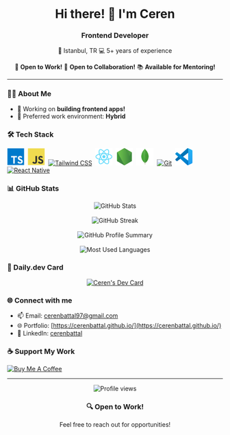 <div align="center">
  
# Hi there! 👋 I'm Ceren

### Frontend Developer
📍 Istanbul, TR
💻 5+ years of experience

🔭 **Open to Work!**
👯 **Open to Collaboration!**
📚 **Available for Mentoring!**

</div>

---

### 👨‍💻 About Me

- 🚀 Working on **building frontend apps!**
- 💼 Preferred work environment: **Hybrid**









### 🛠 Tech Stack

<a href="#" target="_blank"><img src="https://raw.githubusercontent.com/devicons/devicon/master/icons/typescript/typescript-original.svg" alt="TypeScript" width="40" height="40" style="margin-right: 8px;"/></a><a href="#" target="_blank"><img src="https://raw.githubusercontent.com/devicons/devicon/master/icons/javascript/javascript-original.svg" alt="JavaScript" width="40" height="40" style="margin-right: 8px;"/></a><a href="#" target="_blank"><img src="https://www.vectorlogo.zone/logos/tailwindcss/tailwindcss-icon.svg" alt="Tailwind CSS" width="40" height="40" style="margin-right: 8px;"/></a><a href="#" target="_blank"><img src="https://raw.githubusercontent.com/devicons/devicon/master/icons/react/react-original.svg" alt="React" width="40" height="40" style="margin-right: 8px;"/></a><a href="#" target="_blank"><img src="https://raw.githubusercontent.com/devicons/devicon/master/icons/nodejs/nodejs-original.svg" alt="Node.js" width="40" height="40" style="margin-right: 8px;"/></a><a href="#" target="_blank"><img src="https://raw.githubusercontent.com/devicons/devicon/master/icons/mongodb/mongodb-original.svg" alt="MongoDB" width="40" height="40" style="margin-right: 8px;"/></a><a href="#" target="_blank"><img src="https://www.vectorlogo.zone/logos/git-scm/git-scm-icon.svg" alt="Git" width="40" height="40" style="margin-right: 8px;"/></a><a href="#" target="_blank"><img src="https://raw.githubusercontent.com/devicons/devicon/master/icons/vscode/vscode-original.svg" alt="VS Code" width="40" height="40" style="margin-right: 8px;"/></a><a href="#" target="_blank"><img src="https://reactnative.dev/img/header_logo.svg" alt="React Native" width="40" height="40" style="margin-right: 8px;"/></a>

### 📊 GitHub Stats

<div align="center">
  <img src="https://github-readme-stats.vercel.app/api?username=cerenbattal&show_icons=true&theme=radical" alt="GitHub Stats" />
  <br><br>
  <img src="https://github-readme-streak-stats.herokuapp.com/?user=cerenbattal&theme=radical" alt="GitHub Streak" />
  <br><br>
  <img src="https://github-profile-summary-cards.vercel.app/api/cards/profile-details?username=cerenbattal&theme=radical" alt="GitHub Profile Summary" />
  <br><br>
  <img src="https://github-readme-stats.vercel.app/api/top-langs/?username=cerenbattal&layout=compact&theme=radical" alt="Most Used Languages" />
</div>

### 📱 Daily.dev Card

<div align="center">
  <a href="https://app.daily.dev/cerenbattal">
    <img src="https://api.daily.dev/devcards/cerenbattal.png" width="400" alt="Ceren's Dev Card"/>
  </a>
</div>

### 🌐 Connect with me

- 📫 Email: [cerenbattal97@gmail.com](mailto:cerenbattal97@gmail.com)
- 🌐 Portfolio: [https://cerenbattal.github.io/](https://cerenbattal.github.io/)
- 💼 LinkedIn: [cerenbattal](https://linkedin.com/in/cerenbattal)


### ☕ Support My Work

<a href="https://www.buymeacoffee.com/cerenbattal">
  <img src="https://cdn.buymeacoffee.com/buttons/v2/default-yellow.png" alt="Buy Me A Coffee" style="height: 60px !important;width: 217px !important;" >
</a>



---

<div align="center">
  <img src="https://komarev.com/ghpvc/?username=cerenbattal&label=Profile%20views&color=0e75b6&style=flat" alt="Profile views" />
</div>


<div align="center">
  
### 🔍 Open to Work!
Feel free to reach out for opportunities!

</div>
